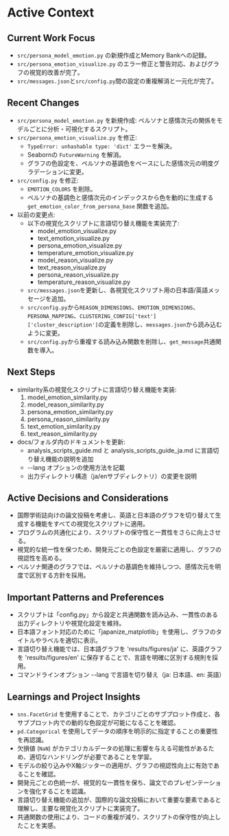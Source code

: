 # Active Context

## Current Work Focus
- `src/persona_model_emotion.py` の新規作成とMemory Bankへの記録。
- `src/persona_emotion_visualize.py` のエラー修正と警告対応、およびグラフの視覚的改善が完了。
- `src/messages.json`と`src/config.py`間の設定の重複解消と一元化が完了。

## Recent Changes
- `src/persona_model_emotion.py` を新規作成: ペルソナと感情次元の関係をモデルごとに分析・可視化するスクリプト。
- `src/persona_emotion_visualize.py` を修正:
  - `TypeError: unhashable type: 'dict'` エラーを解決。
  - Seabornの `FutureWarning` を解消。
  - グラフの色設定を、ペルソナの基調色をベースにした感情次元の明度グラデーションに変更。
- `src/config.py` を修正:
  - `EMOTION_COLORS` を削除。
  - ペルソナの基調色と感情次元のインデックスから色を動的に生成する `get_emotion_color_from_persona_base` 関数を追加。
- 以前の変更点:
  - 以下の視覚化スクリプトに言語切り替え機能を実装完了:
    - model_emotion_visualize.py
    - text_emotion_visualize.py
    - persona_emotion_visualize.py
    - temperature_emotion_visualize.py
    - model_reason_visualize.py
    - text_reason_visualize.py
    - persona_reason_visualize.py
    - temperature_reason_visualize.py
  - `src/messages.json`を更新し、各視覚化スクリプト用の日本語/英語メッセージを追加。
  - `src/config.py`から`REASON_DIMENSIONS`、`EMOTION_DIMENSIONS`、`PERSONA_MAPPING`、`CLUSTERING_CONFIG['text']['cluster_description']`の定義を削除し、`messages.json`から読み込むように変更。
  - `src/config.py`から重複する読み込み関数を削除し、`get_message`共通関数を導入。

## Next Steps
- similarity系の視覚化スクリプトに言語切り替え機能を実装:
  1. model_emotion_similarity.py
  2. model_reason_similarity.py
  3. persona_emotion_similarity.py
  4. persona_reason_similarity.py
  5. text_emotion_similarity.py
  6. text_reason_similarity.py
- docs/フォルダ内のドキュメントを更新:
  - analysis_scripts_guide.md と analysis_scripts_guide_ja.md に言語切り替え機能の説明を追加
  - --lang オプションの使用方法を記載
  - 出力ディレクトリ構造（ja/enサブディレクトリ）の変更を説明

## Active Decisions and Considerations
- 国際学術誌向けの論文投稿を考慮し、英語と日本語のグラフを切り替えて生成する機能をすべての視覚化スクリプトに適用。
- プログラムの共通化により、スクリプトの保守性と一貫性をさらに向上させる。
- 視覚的な統一性を保つため、開発元ごとの色設定を厳密に適用し、グラフの視認性を高める。
- ペルソナ関連のグラフでは、ペルソナの基調色を維持しつつ、感情次元を明度で区別する方針を採用。

## Important Patterns and Preferences
- スクリプトは「config.py」から設定と共通関数を読み込み、一貫性のある出力ディレクトリや視覚化設定を維持。
- 日本語フォント対応のために「japanize_matplotlib」を使用し、グラフのタイトルやラベルを適切に表示。
- 言語切り替え機能では、日本語グラフを 'results/figures/ja' に、英語グラフを 'results/figures/en' に保存することで、言語を明確に区別する規則を採用。
- コマンドラインオプション --lang で言語を切り替え（ja: 日本語、en: 英語）

## Learnings and Project Insights
- `sns.FacetGrid` を使用することで、カテゴリごとのサブプロット作成と、各サブプロット内での動的な色設定が可能になることを確認。
- `pd.Categorical` を使用してデータの順序を明示的に指定することの重要性を再認識。
- 欠損値 (`NaN`) がカテゴリカルデータの処理に影響を与える可能性があるため、適切なハンドリングが必要であることを学習。
- モデルの絞り込みやX軸ジッターの適用が、グラフの視認性向上に有効であることを確認。
- 開発元ごとの色統一が、視覚的な一貫性を保ち、論文でのプレゼンテーションを強化することを認識。
- 言語切り替え機能の追加が、国際的な論文投稿において重要な要素であると理解し、主要な視覚化スクリプトに実装完了。
- 共通関数の使用により、コードの重複が減り、スクリプトの保守性が向上したことを実感。

